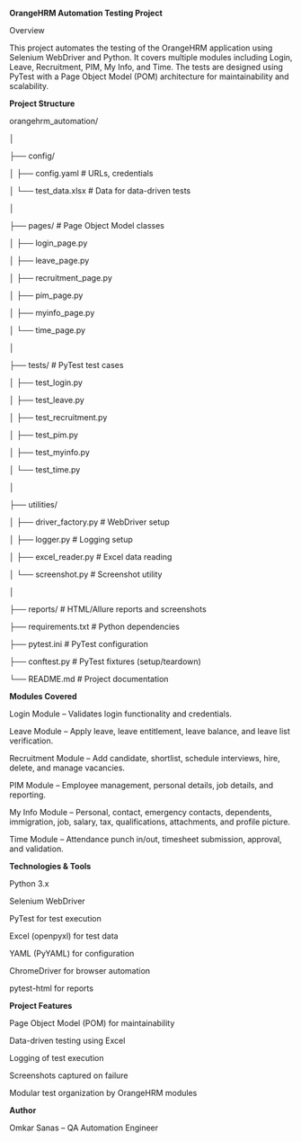 **OrangeHRM Automation Testing Project**



Overview

This project automates the testing of the OrangeHRM application using Selenium WebDriver and Python. It covers multiple modules including Login, Leave, Recruitment, PIM, My Info, and Time. The tests are designed using PyTest with a Page Object Model (POM) architecture for maintainability and scalability.



**Project Structure**



orangehrm\_automation/

│

├── config/

│   ├── config.yaml              # URLs, credentials

│   └── test\_data.xlsx           # Data for data-driven tests

│

├── pages/                       # Page Object Model classes

│   ├── login\_page.py

│   ├── leave\_page.py

│   ├── recruitment\_page.py

│   ├── pim\_page.py

│   ├── myinfo\_page.py

│   └── time\_page.py

│

├── tests/                       # PyTest test cases

│   ├── test\_login.py

│   ├── test\_leave.py

│   ├── test\_recruitment.py

│   ├── test\_pim.py

│   ├── test\_myinfo.py

│   └── test\_time.py

│

├── utilities/

│   ├── driver\_factory.py        # WebDriver setup

│   ├── logger.py                # Logging setup

│   ├── excel\_reader.py          # Excel data reading

│   └── screenshot.py            # Screenshot utility

│

├── reports/                     # HTML/Allure reports and screenshots

├── requirements.txt             # Python dependencies

├── pytest.ini                   # PyTest configuration

├── conftest.py                  # PyTest fixtures (setup/teardown)

└── README.md                    # Project documentation





**Modules Covered**

Login Module – Validates login functionality and credentials.



Leave Module – Apply leave, leave entitlement, leave balance, and leave list verification.



Recruitment Module – Add candidate, shortlist, schedule interviews, hire, delete, and manage vacancies.



PIM Module – Employee management, personal details, job details, and reporting.



My Info Module – Personal, contact, emergency contacts, dependents, immigration, job, salary, tax, qualifications, attachments, and profile picture.



Time Module – Attendance punch in/out, timesheet submission, approval, and validation.





**Technologies \& Tools**

Python 3.x



Selenium WebDriver



PyTest for test execution



Excel (openpyxl) for test data



YAML (PyYAML) for configuration



ChromeDriver for browser automation



pytest-html for reports





**Project Features**

Page Object Model (POM) for maintainability



Data-driven testing using Excel



Logging of test execution



Screenshots captured on failure



Modular test organization by OrangeHRM modules



**Author**

Omkar Sanas – QA Automation Engineer











